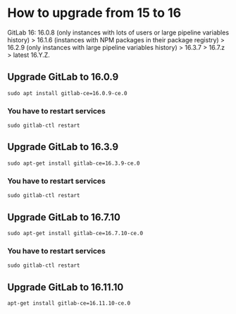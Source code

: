 # How to upgrade from 15 to 16

GitLab 16: 16.0.8 (only instances with lots of users or large pipeline variables history) > 16.1.6 (instances with NPM packages in their package registry) > 16.2.9 (only instances with large pipeline variables history) > 16.3.7 > 16.7.z > latest 16.Y.Z.

## Upgrade GitLab to 16.0.9

```shell
sudo apt install gitlab-ce=16.0.9-ce.0
```

### You have to restart services

```shell
sudo gitlab-ctl restart
```

## Upgrade GitLab to 16.3.9

```shell
sudo apt-get install gitlab-ce=16.3.9-ce.0
```

### You have to restart services

```shell
sudo gitlab-ctl restart
```

## Upgrade GitLab to 16.7.10

```shell
sudo apt-get install gitlab-ce=16.7.10-ce.0
```

### You have to restart services

```shell
sudo gitlab-ctl restart
```

## Upgrade GitLab to 16.11.10

```shell
apt-get install gitlab-ce=16.11.10-ce.0
```
